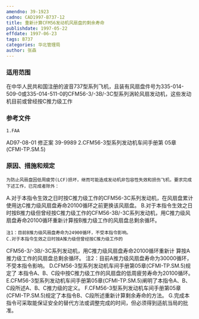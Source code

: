 ```yaml
---
amendno: 39-1923
cadno: CAD1997-B737-12
title: 重新计算CFM56发动机风扇盘的剩余寿命
publishdate: 1997-05-22
effdate: 1997-06-23
tags: B737
categories: 华北管理局
author: 张森
---
```


### 适用范围 
在中华人民共和国注册的波音737型系列飞机，且装有风扇盘件号为335-014-509-0或335-014-511-0的CFM56-3/-3B/-3C型系列涡轮风扇发动机，这些发动机目前或曾经按C推力级工作

<!--more-->
### 参考文件
    1.FAA 
AD97-08-01 修正案 39-9989 
    2.CFM56-3型系列发动机车间手册第 05章(CFMI-TP.SM.5) 

### 原因、措施和规定 
    为防止风扇盘因低周疲劳(LCF)损坏，继而可能造成发动机非包容性失效和损伤飞机，要求完成下述工作，已完成者除外：
A.对于本指令生效之日时按C推力级工作的CFM56-3C系列发动机，在风扇盘累计使用达C推力级风扇盘寿命20100循环之前更换该风扇盘。 
    B.对于本指令生效之日时按B推力级但曾经按C推力级工作的CFM56-3B/-3C系列发动机，用C推力级风扇盘寿命20100循环重新计算按B推力级工作的风扇盘总剩余循环。 

    注1：目前B推力级风扇盘寿命为24900循环，不受本指令影响。           
    C.对于本指令生效之日时按A推力级但曾经按C推力级工作的
  
CFM56-3/-3B/-3C系列发动机，用C推力级风扇盘寿命20100循环重新计
算按A推力级工作的风扇盘总剩余循环。    注2：目前A推力级风扇盘寿命为30000循环，不受本指令影响。       D.CFM56-3型系列发动机车间手册第05章(CFMI-TP.SM.5)规定了
本指令A、B、C段中按C推力级工作的风扇盘的低周疲劳寿命为20100循环。     E.CFM56-3型系列发动机车间手册第05章(CFMI-TP.SM.5)阐明了本指令A、B、C段所述A、B、C推力级的定义。     F.CFM56-3型系列发动机车间手册第05章(CFMI-TP.SM.5)规定了本指令B、C段所述重新计算剩余寿命的方法。 
    G.完成本指令可采取能保证安全的替代方法或调整完成的时间，但必须得到适航当局的批准。
